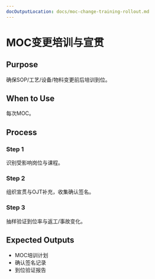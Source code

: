 ```yaml
---
docOutputLocation: docs/moc-change-training-rollout.md
---
```


# MOC变更培训与宣贯

## Purpose

确保SOP/工艺/设备/物料变更前后培训到位。

## When to Use

每次MOC。

## Process

### Step 1

识别受影响岗位与课程。

### Step 2

组织宣贯与OJT补充，收集确认签名。

### Step 3

抽样验证到位率与返工/事故变化。

## Expected Outputs

- MOC培训计划
- 确认签名记录
- 到位验证报告
